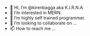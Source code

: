 - 👋 Hi, I’m @kirenbagga aka K.I.R.N.A
- 👀 I’m interested in MERN.
- 🌱 I’m highly self trained programmer.
- 💞️ I’m looking to collaborate on ...
- 📫 How to reach me ...

<!---
kirenbagga/kirenbagga is a ✨ special ✨ repository because its `README.md` (this file) appears on your GitHub profile.
You can click the Preview link to take a look at your changes.
--->
